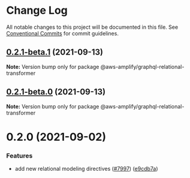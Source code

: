 # Change Log

All notable changes to this project will be documented in this file.
See [Conventional Commits](https://conventionalcommits.org) for commit guidelines.

## [0.2.1-beta.1](https://github.com/aws-amplify/amplify-cli/compare/@aws-amplify/graphql-relational-transformer@0.2.0...@aws-amplify/graphql-relational-transformer@0.2.1-beta.1) (2021-09-13)

**Note:** Version bump only for package @aws-amplify/graphql-relational-transformer





## [0.2.1-beta.0](https://github.com/aws-amplify/amplify-cli/compare/@aws-amplify/graphql-relational-transformer@0.2.0...@aws-amplify/graphql-relational-transformer@0.2.1-beta.0) (2021-09-13)

**Note:** Version bump only for package @aws-amplify/graphql-relational-transformer





# 0.2.0 (2021-09-02)


### Features

* add new relational modeling directives ([#7997](https://github.com/aws-amplify/amplify-cli/issues/7997)) ([e9cdb7a](https://github.com/aws-amplify/amplify-cli/commit/e9cdb7a1a45b8f16546952a469ab2d45f82e855c))
